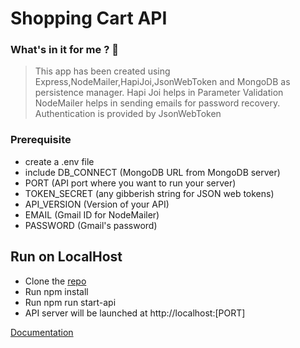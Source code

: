# Shopping Cart API

### What's in it for me ? :metal:

> This app has been created using Express,NodeMailer,HapiJoi,JsonWebToken and MongoDB as persistence manager.
> Hapi Joi helps in Parameter Validation
> NodeMailer helps in sending emails for password recovery.
> Authentication is provided by JsonWebToken

### Prerequisite

- create a .env file
- include DB_CONNECT (MongoDB URL from MongoDB server)
- PORT (API port where you want to run your server)
- TOKEN_SECRET (any gibberish string for JSON web tokens)
- API_VERSION (Version of your API)
- EMAIL (Gmail ID for NodeMailer)
- PASSWORD (Gmail's password)

## Run on LocalHost

- Clone the [repo](https://github.com/Iamsbharti/api-shopping.git)
- Run npm install
- Run npm run start-api
- API server will be launched at http://localhost:[PORT]

[Documentation](https://http://api.kanbanboard.co.in/)
